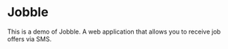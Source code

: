 # Jobble
This is a demo of Jobble. A web application that allows you to receive job offers via SMS.



